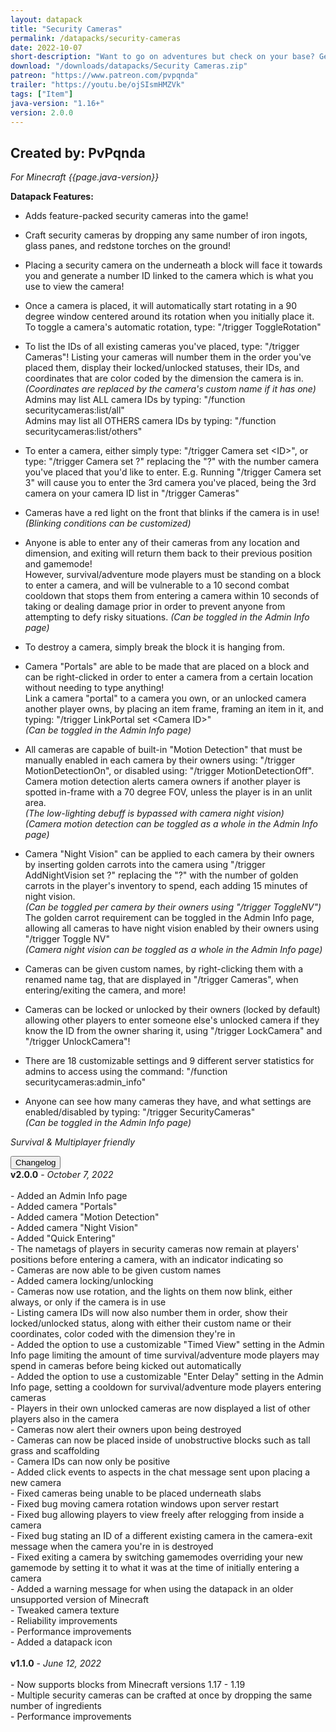```yaml
---
layout: datapack
title: "Security Cameras"
permalink: /datapacks/security-cameras
date: 2022-10-07
short-description: "Want to go on adventures but check on your base? Get security cameras."
download: "/downloads/datapacks/Security Cameras.zip"
patreon: "https://www.patreon.com/pvpqnda"
trailer: "https://youtu.be/ojSIsmHMZVk"
tags: ["Item"]
java-version: "1.16+"
version: 2.0.0
---
```

Created by: PvPqnda
-
*For Minecraft {{page.java-version}}*

**Datapack Features:**

   * Adds feature-packed security cameras into the game!

   * Craft security cameras by dropping any same number of iron ingots, glass panes,
      and redstone torches on the ground!

   * Placing a security camera on the underneath a block will face it towards you and
      generate a number ID linked to the camera which is what you use to view the
      camera!

   * Once a camera is placed, it will automatically start rotating in a 90 degree
      window centered around its rotation when you initially place it.<br>
     To toggle a camera's automatic rotation, type: "/trigger ToggleRotation"

   * To list the IDs of all existing cameras you've placed, type: "/trigger Cameras"!
      Listing your cameras will number them in the order you've placed them, display
      their locked/unlocked statuses, their IDs, and coordinates that are color coded
      by the dimension the camera is in.<br>
      *(Coordinates are replaced by the camera's custom name if it has one)*<br>
     Admins may list ALL camera IDs by typing:
      "/function securitycameras:list/all"<br>
     Admins may list all OTHERS camera IDs by typing:
      "/function securitycameras:list/others"

   * To enter a camera, either simply type: "/trigger Camera set \<ID>", or type:
      "/trigger Camera set ?" replacing the "?" with the number camera you've placed
      that you'd like to enter. E.g. Running "/trigger Camera set 3" will cause you
      to enter the 3rd camera you've placed, being the 3rd camera on your camera ID
      list in "/trigger Cameras"

   * Cameras have a red light on the front that blinks if the camera is in use!<br>
     *(Blinking conditions can be customized)*

   * Anyone is able to enter any of their cameras from any location and dimension,
      and exiting will return them back to their previous position and gamemode!<br>
     However, survival/adventure mode players must be standing on a block to enter a
      camera, and will be vulnerable to a 10 second combat cooldown that stops them
      from entering a camera within 10 seconds of taking or dealing damage prior in
      order to prevent anyone from attempting to defy risky situations.
     *(Can be toggled in the Admin Info page)*

   * To destroy a camera, simply break the block it is hanging from.

   * Camera "Portals" are able to be made that are placed on a block and can be
      right-clicked in order to enter a camera from a certain location without
      needing to type anything!<br>
     Link a camera "portal" to a camera you own, or an unlocked camera another
      player owns, by placing an item frame, framing an item in it, and typing:
      "/trigger LinkPortal set \<Camera ID>"<br>
      *(Can be toggled in the Admin Info page)*

   * All cameras are capable of built-in "Motion Detection" that must be manually
      enabled in each camera by their owners using: "/trigger MotionDetectionOn",
      or disabled using: "/trigger MotionDetectionOff".<br>
     Camera motion detection alerts camera owners if another player is spotted
      in-frame with a 70 degree FOV, unless the player is in an unlit area.<br>
      *(The low-lighting debuff is bypassed with camera night vision)*<br>
     *(Camera motion detection can be toggled as a whole in the Admin Info page)*

   * Camera "Night Vision" can be applied to each camera by their owners by inserting
      golden carrots into the camera using "/trigger AddNightVision set ?" replacing
      the "?" with the number of golden carrots in the player's inventory to spend,
      each adding 15 minutes of night vision.<br>
      *(Can be toggled per camera by their owners using "/trigger ToggleNV")*<br>
     The golden carrot requirement can be toggled in the Admin Info page, allowing
      all cameras to have night vision enabled by their owners using
      "/trigger Toggle NV"<br>
     *(Camera night vision can be toggled as a whole in the Admin Info page)*

   * Cameras can be given custom names, by right-clicking them with a renamed name
      tag, that are displayed in "/trigger Cameras", when entering/exiting the
      camera, and more!

   * Cameras can be locked or unlocked by their owners (locked by default) allowing
      other players to enter someone else's unlocked camera if they know the ID from
      the owner sharing it, using "/trigger LockCamera" and "/trigger UnlockCamera"!

   * There are 18 customizable settings and 9 different server statistics for admins
      to access using the command: "/function securitycameras:admin_info"

   * Anyone can see how many cameras they have, and what settings are
      enabled/disabled by typing: "/trigger SecurityCameras"<br>
     *(Can be toggled in the Admin Info page)*

*Survival & Multiplayer friendly*

<div id="accordion">
  <div class="card">
        <button class="card-header mb-0 btn btn-link text-decoration-none" data-toggle="collapse" data-target="#changelog" aria-expanded="false" aria-controls="changelog" id="changelogBtn">
           Changelog
        </button>
</div>

<div id="changelog" class="collapse" aria-labelledby="changelogBtn" data-parent="#accordion">
      <div class="card-body">
<b>v2.0.0</b> - <em>October 7, 2022</em><br>
<br>
- Added an Admin Info page<br>
- Added camera "Portals"<br>
- Added camera "Motion Detection"<br>
- Added camera "Night Vision"<br>
- Added "Quick Entering"<br>
- The nametags of players in security cameras now remain at players' positions before entering a camera, with an indicator indicating so<br>
- Cameras are now able to be given custom names<br>
- Added camera locking/unlocking<br>
- Cameras now use rotation, and the lights on them now blink, either always, or only if the camera is in use<br>
- Listing camera IDs will now also number them in order, show their locked/unlocked status, along with either their custom name or their coordinates, color coded with the dimension they're in<br>
- Added the option to use a customizable "Timed View" setting in the Admin Info page limiting the amount of time survival/adventure mode players may spend in cameras before being kicked out automatically<br>
- Added the option to use a customizable "Enter Delay" setting in the Admin Info page, setting a cooldown for survival/adventure mode players entering cameras<br>
- Players in their own unlocked cameras are now displayed a list of other players also in the camera<br>
- Cameras now alert their owners upon being destroyed<br>
- Cameras can now be placed inside of unobstructive blocks such as tall grass and scaffolding<br>
- Camera IDs can now only be positive<br>
- Added click events to aspects in the chat message sent upon placing a new camera<br>
- Fixed cameras being unable to be placed underneath slabs<br>
- Fixed bug moving camera rotation windows upon server restart<br>
- Fixed bug allowing players to view freely after relogging from inside a camera<br>
- Fixed bug stating an ID of a different existing camera in the camera-exit message when the camera you're in is destroyed<br>
- Fixed exiting a camera by switching gamemodes overriding your new gamemode by setting it to what it was at the time of initially entering a camera<br>
- Added a warning message for when using the datapack in an older unsupported version of Minecraft<br>
- Tweaked camera texture<br>
- Reliability improvements<br>
- Performance improvements<br>
- Added a datapack icon<br>
<br>
<b>v1.1.0</b> - <em>June 12, 2022</em><br>
<br>
- Now supports blocks from Minecraft versions 1.17 - 1.19<br>
- Multiple security cameras can be crafted at once by dropping the same number of ingredients<br>
- Performance improvements<br>
      </div>
    </div>
  </div>